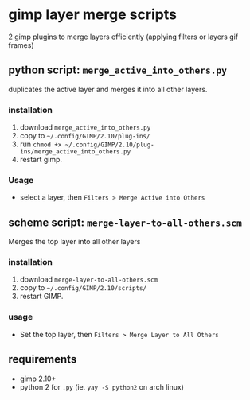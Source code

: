 # gimp layer merge scripts

2 gimp plugins to merge layers efficiently (applying filters or layers gif frames)

## python script: `merge_active_into_others.py`
duplicates the active layer and merges it into all other layers.

### installation
1. download `merge_active_into_others.py`
2. copy to `~/.config/GIMP/2.10/plug-ins/`
3. run `chmod +x ~/.config/GIMP/2.10/plug-ins/merge_active_into_others.py`
4. restart gimp.

### Usage
- select a layer, then `Filters > Merge Active into Others`

## scheme script: `merge-layer-to-all-others.scm`
Merges the top layer into all other layers

### installation
1. download `merge-layer-to-all-others.scm`
2. copy to `~/.config/GIMP/2.10/scripts/`
3. restart GIMP.

### usage
- Set the top layer, then `Filters > Merge Layer to All Others`

## requirements
- gimp 2.10+
- python 2 for `.py` (ie. `yay -S python2` on arch linux)
